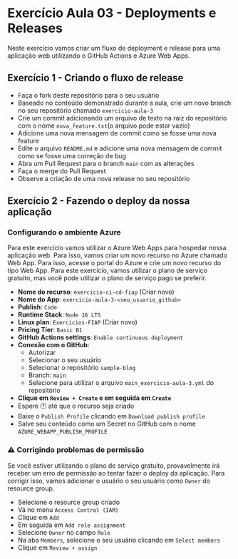 # Exercício Aula 03 - Deployments e Releases

Neste exercício vamos criar um fluxo de deployment e release para uma aplicação web utilizando o GitHub Actions e Azure Web Apps.

## Exercício 1 - Criando o fluxo de release

- Faça o fork deste repositório para o seu usuário
- Baseado no conteúdo demonstrado durante a aula, crie um novo branch no seu repositório chamado `exercicio-aula-3`
- Crie um commit adicionando um arquivo de texto na raiz do repositório com o nome `nova_feature.txt`(o arquivo pode estar vazio)
- Adicione uma nova mensagem de commit como se fosse uma nova feature
- Edite o arquivo `README.md` e adicione uma nova mensagem de commit como se fosse uma correção de bug
- Abra um Pull Request para o branch `main` com as alterações
- Faça o merge do Pull Request
- Observe a criação de uma nova release no seu repositório

## Exercício 2 - Fazendo o deploy da nossa aplicação

### Configurando o ambiente Azure

Para este exercício vamos utilizar o Azure Web Apps para hospedar nossa aplicação web. Para isso, vamos criar um novo recurso no Azure chamado Web App. Para isso, acesse o portal do Azure e crie um novo recurso do tipo Web App. Para este exercício, vamos utilizar o plano de serviço gratuito, mas você pode utilizar o plano de serviço pago se preferir.

- **Nome do recurso**: `exercicio-ci-cd-fiap` (Criar novo)
- **Nome do App**: `exercicio-aula-3-<seu_usuario_github>`
- **Publish**: `Code`
- **Runtime Stack**: `Node 16 LTS`
- **Linux plan**: `Exercicios-FIAP` (Criar novo)
- **Pricing Tier**: `Basic B1`
- **GitHub Actions settings**: `Enable continuous deployment`
- **Conexão com o GitHub**:
  - Autorizar
  - Selecionar o seu usuário
  - Selecionar o repositório `sample-blog`
  - Branch: `main`
  - Selecione para utilizar o arquivo `main_exercicio-aula-3.yml` do repositório
- **Clique em `Review + Create` e em seguida em `Create`**
- Espere :clock1: até que o recurso seja criado
- Baixe o `Publish Profile` clicando em `Download publish profile`
- Salve seu conteúdo como um Secret no GitHub com o nome `AZURE_WEBAPP_PUBLISH_PROFILE`

### :warning: Corrigindo problemas de permissão

Se você estiver utilizando o plano de serviço gratuito, provavelmente irá receber um erro de permissão ao tentar fazer o deploy da aplicação. Para corrigir isso, vamos adicionar o usuário o seu usuário como `Owner` do resource group.
- Selecione o resource group criado
- Vá no menu `Access Control (IAM)`
- Clique em `Add`
- Em seguida em `Add role assignment`
- Selecione `Owner` no campo `Role`
- Na aba `Members`, selecione o seu usuário clicando em `Select members`
- Clique em `Review + assign`
